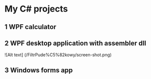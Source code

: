 # My C# projects
## 1 WPF calculator <br />

## 2 WPF desktop application with assembler dll <br />
![Alt text] (/FiltrPude%C5%82kowy/screen-shot.png)
## 3 Windows forms app <br />
